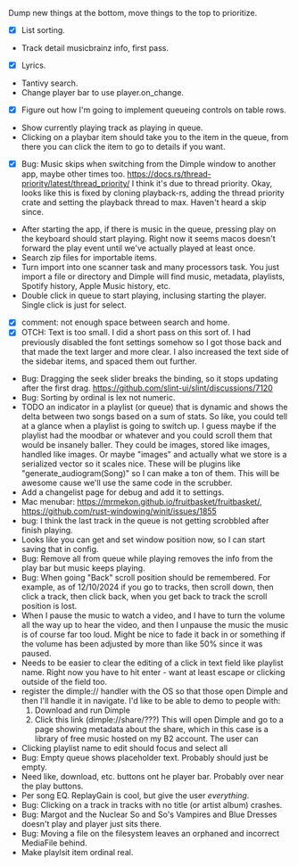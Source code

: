 Dump new things at the bottom, move things to the top to prioritize.

- [x] List sorting.
- Track detail musicbrainz info, first pass.
- [x] Lyrics.
- Tantivy search.
- Change player bar to use player.on_change.
- [x] Figure out how I'm going to implement queueing controls on table rows.
- Show currently playing track as playing in queue.
- Clicking on a playbar item should take you to the item in the queue, from
  there you can click the item to go to details if you want.
- [x] Bug: Music skips when switching from the Dimple window to another app, maybe
  other times too. https://docs.rs/thread-priority/latest/thread_priority/
  I think it's due to thread priority.
  Okay, looks like this is fixed by cloning playback-rs, adding the thread
  priority crate and setting the playback thread to max. Haven't heard a skip
  since.
- After starting the app, if there is music in the queue, pressing play on the
  keyboard should start playing. Right now it seems macos doesn't forward the
  play event until we've actually played at least once.
- Search zip files for importable items.
- Turn import into one scanner task and many processors task. You just import a
  file or directory and Dimple will find music, metadata, playlists, Spotify
  history, Apple Music history, etc.
- Double click in queue to start playing, inclusing starting the player. Single
  click is just for select.
- [x] comment: not enough space between search and home.
- [x] OTCH: Text is too small.
  I did a short pass on this sort of. I had previously disabled the font
  settings somehow so I got those back and that made the text larger and
  more clear. I also increased the text side of the sidebar items, and
  spaced them out further.
- Bug: Dragging the seek slider breaks the binding, so it stops updating
  after the first drag. 
  https://github.com/slint-ui/slint/discussions/7120
- Bug: Sorting by ordinal is lex not numeric. 
- TODO an indicator in a playlist (or queue) that is dynamic and shows the
  delta between two songs based on a sum of stats. So like, you could tell
  at a glance when a playlist is going to switch up. I guess maybe if the 
  playlist had the moodbar or whatever and you could scroll them that would
  be insanely baller. They could be images, stored like images, handled like
  images. Or maybe "images" and actually what we store is a serialized vector
  so it scales nice. These will be plugins like "generate_audiogram(Song)" 
  so I can make a ton of them. This will be awesome cause we'll use the same
  code in the scrubber.
- Add a changelist page for debug and add it to settings.
- Mac menubar: https://mrmekon.github.io/fruitbasket/fruitbasket/,
  https://github.com/rust-windowing/winit/issues/1855
- bug: I think the last track in the queue is not getting scrobbled after finish
  playing.
- Looks like you can get and set window position now, so I can start saving
  that in config.
- Bug: Remove all from queue while playing removes the info from the play bar
  but music keeps playing.
- Bug: When going "Back" scroll position should be remembered. For example, as
  of 12/10/2024 if you go to tracks, then scroll down, then click a track, then
  click back, when you get back to track the scroll position is lost.
- When I pause the music to watch a video, and I have to turn the volume all
  the way up to hear the video, and then I unpause the music the music is of
  course far too loud. Might be nice to fade it back in or something if the
  volume has been adjusted by more than like 50% since it was paused.
- Needs to be easier to clear the editing of a click in text field like
  playlist name. Right now you have to hit enter - want at least escape or
  clicking outside of the field too.
- register the dimple:// handler with the OS so that those open Dimple and then
  I'll handle it in navigate. I'd like to be able to demo to people with:
  1. Download and run Dimple
  2. Click this link (dimple://share/???)
  This will open Dimple and go to a page showing metadata about the share, which
  in this case is a library of free music hosted on my B2 account. The user can
- Clicking playlist name to edit should focus and select all
- Bug: Empty queue shows placeholder text. Probably should just be empty.
- Need like, download, etc. buttons ont he player bar. Probably over near the
  play buttons.
- Per song EQ. ReplayGain is cool, but give the user *everything*.
- Bug: Clicking on a track in tracks with no title (or artist album) crashes.
- Bug: Margot and the Nuclear So and So's Vampires and Blue Dresses doesn't play
  and player just sits there.
- Bug: Moving a file on the filesystem leaves an orphaned and incorrect
  MediaFile behind.
- Make playlsit item ordinal real.
